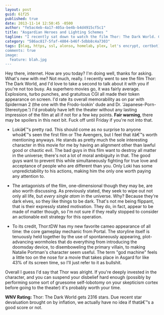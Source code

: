 ```yaml
---
layout: post
guid: 61f25
published: true
date: 2013-11-14 12:50:45 -0500
author: "fe5ac4eb-4a17-405a-be4b-b4d4915cf5c1"
title: "Asgardian Heroes and Lighting Schemes "
tagline: "I recently sat down to watch the film Thor: The Dark World. Consequently, I now have opinions regarding Thor: The Dark World."
category: "586ac817-5faf-4804-b46f-5dbb8c4a7303"
tags: [blag, https, ssl, alonso, homelab, plex, let's encrypt, certbot]
comments: true
image:
  feature: blah.jpg
---
```


Hey there, internet. How are you today? I'm doing well, thanks for asking. What's new with me? Not much, really. I recently went to see the film Thor: The Dark World, and I'd love to take a second to talk about it with you if you're not too busy. As superhero movies go, it was fairly average. Explosions, turbo punches, and gratuitous CGI all made their token appearance on screen. I'd rate its overall memorability as on par with Spiderman 2 (the one with the Frodo-lookin' dude and Dr. 'Japanese-Porn-Stereotype.') I'd probably have left the theater without any lasting impression of the film at all if not for a few key points. **Fair warning**, there may be spoilers in this next bit. Fuck off until Friday if you're not into that.

*   Lokiâ€™s pretty rad. This should come as no surprise to anyone whoâ€™s seen the first film or The Avengers, but I feel that itâ€™s worth mentioning anyways. He stands as pretty much the sole interesting character in this movie for me by having an alignment other than lawful good or chaotic evil. The bad guys in this film want to destroy all matter in the universe; there's not a lot of moral ambiguity in that. The good guys want to prevent this while simultaneously fighting for true love and acceptance of people who are different than you. Only Loki has some unpredictability to his actions, making him the only one worth paying any attention to.
    
*   The antagonists of the film, one-dimensional though they may be, are also worth discussing. As previously stated, they seek to wipe out not only all life, but _every single atom_ in the universe. Why? Because they're dark elves, so they like things to be dark. That's not me being flippant, that is their expressly stated motivation. They do, in fact, appear to be made of matter though, so I'm not sure if they really stopped to consider an actionable exit strategy for this operation.
    
*   To its credit, Thor:tDW has my new favorite cameo appearance of all time: the core gameplay mechanic from Portal. The storyline itself is tenuously held together by the use of spontaneously appearing, plot-advancing wormholes that do everything from introducing the doomsday device, to disemboweling the primary villain, to making Natalie Portman's character seem useful. The term "god machine" feels a little too on the nose for a movie that takes place in Asgard for like 43% of its screen time, so I'll just refer to it as bullshit.
    

Overall I guess I'd say that Thor was alright. If you're deeply invested in the character, and you can suspend your disbelief hard enough (possibly by performing some sort of gruesome self-lobotomy on your skepticism cortex before going to the theater) it's probably worth your time.

**WNV Rating:** Thor: The Dark World gets 2316 stars. Due recent star devaluation brought on by inflation, we actually have no idea if thatâ€™s a good score or not.